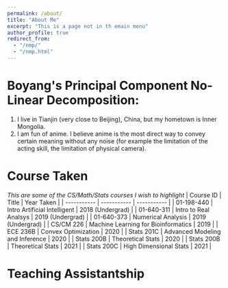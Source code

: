 ```yaml
---
permalink: /about/
title: "About Me"
excerpt: "This is a page not in th emain menu"
author_profile: true
redirect_from: 
  - "/nmp/"
  - "/nmp.html"
---
```


Boyang's Principal Component No-Linear Decomposition:
======
1. I live in Tianjin (very close to Beijing), China, but my hometown is Inner Mongolia.
2. I am fun of anime. I believe anime is the most direct way to convey certain meaning without any noise (for example the limitation of the acting skill, the limitation of physical camera). 


Course Taken
===============
<em>This are some of the CS/Math/Stats courses I wish to highlight </em>
| Course ID     | Title | Year Taken | 
| ----------- | ----------- | ----------- |
| 01-198-440   | Intro Artificial Intelligent    | 2018 (Undergrad)  |
| 01-640-311    | Intro to Real Analsys      | 2019 (Undergrad)   |
| 01-640-373   | Numerical Analysis        | 2019 (Undergrad)   |
| CS/CM 226  | Machine Learning for Bioinformatics   | 2019  |
| ECE 236B  | Convex Optimization   | 2020  |
| Stats 201C  | Advanced Modeling and Inference  | 2020  |
| Stats 200B  | Theoretical Stats  | 2020  |
| Stats 200B  | Theoretical Stats  | 2021  |
| Stats 200C  | High Dimensional Stats  | 2021  |

Teaching Assistantship
===============

